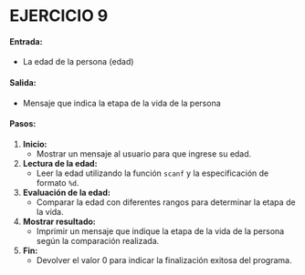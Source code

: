 # EJERCICIO 9

#### **Entrada:**

* La edad de la persona (edad)

#### **Salida:**

* Mensaje que indica la etapa de la vida de la persona

#### **Pasos:**

1. **Inicio:**
   * Mostrar un mensaje al usuario para que ingrese su edad.
2. **Lectura de la edad:**
   * Leer la edad utilizando la función `scanf` y la especificación de formato `%d`.
3. **Evaluación de la edad:**
   * Comparar la edad con diferentes rangos para determinar la etapa de la vida.
4. **Mostrar resultado:**
   * Imprimir un mensaje que indique la etapa de la vida de la persona según la comparación realizada.
5. **Fin:**
   * Devolver el valor 0 para indicar la finalización exitosa del programa.
